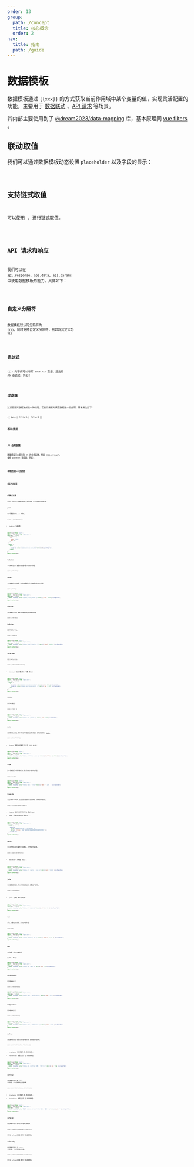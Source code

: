 ```yaml
---
order: 13
group:
  path: /concept
  title: 核心概念
  order: 2
nav:
  title: 指南
  path: /guide
---
```


# 数据模板

数据模板通过 `{{xxx}}` 的方式获取当前作用域中某个变量的值，实现灵活配置的功能，主要用于 [数据联动](/guide/concept/linkage) 、[API 请求](/guide/concept/api) 等场景。

其内部主要使用到了 [@dream2023/data-mapping](https://gitee.com/dream2023/data-mapping) 库，基本原理同 [vue filters](https://cn.vuejs.org/v2/guide/filters.html) 。

## 联动取值

我们可以通过数据模板动态设置 `placeholder` 以及字段的显示：

<code src="./__demos__/template/linkage.tsx" />

## 支持链式取值

可以使用 `.` 进行链式取值。

<code src="./__demos__/template/chain.tsx" />

## API 请求和响应

我们可以在 `api.response`、`api.data`、`api.params` 中使用数据模板的能力，具体如下：

<code src="./__demos__/template/api.tsx" />

## 自定义分隔符

数据模板默认的分隔符为 `{{}}`，同时支持自定义分隔符，例如将其定义为 `${}`

<code src="./__demos__/template/delimiters.tsx" />

## 表达式

`{{}}` 内不仅可以书写 `data.xxx` 变量，还支持 JS 表达式，例如：

<code src="./__demos__/template/filters_expression.tsx" />

## 过滤器

过滤器是对数据映射的一种增强，它的作用是对获取数据做一些处理，基本用法如下：

```text
{{ data | filterA | filterB }}
```

### 基础使用

<code src="./__demos__/template/filters_basic.tsx" />

### JS 全局函数

数据模板可以使用到 JS 的全局函数，例如 `JSON.stringify` 或者 `parseInt` 等函数，例如：

<code src="./__demos__/template/filters_global.tsx" />

### 串联使用多个过滤器

<code src="./__demos__/template/filters_multi.tsx" />

### 自定义过滤器

<code src="./__demos__/template/filters_custom.tsx" />

## 内置过滤器

super-antd 为了方便用户内置了一些过滤器，以下是内置过滤器的介绍：

### json

用于将数据转换为 `json` 字符串。

```text
{{ xxx | json(tabSize) }}
```

- tabSize：为缩进数

```jsx
import React from 'react';
import { SuperTpl } from 'super-antd';
const App = () => {
  const data = {
    info: {
      name: 'jack',
      age: 18,
    },
  };
  return (
    <pre>
      <SuperTpl value={'{{data.info | json }}'} data={data}></SuperTpl>
      <SuperTpl value={'{{data.info | json(2) }}'} data={data}></SuperTpl>
    </pre>
  );
};
export default App;
```

### toNumber

字符串转为数字，如果目标数据不是字符串则不处理。

```text
{{xxx | toNumber}}
```

### toInt

字符串或者数字转整数，如果目标数据不是字符串或者数字则不处理。

```text
{{xxx | toInt}}
```

```jsx
import React from 'react';
import { SuperTpl } from 'super-antd';
const App = () => {
  return <SuperTpl value="{{data.price | toInt }}" data={{ price: 10.99 }}></SuperTpl>;
};
export default App;
```

### toFloat

字符串转为浮点数，如果目标数据不是字符串则不处理。

```text
{{xxx | toFloat}}
```

### toPrice

将数字转为千分位。

```text
{{xxx | number}}
```

```jsx
import React from 'react';
import { SuperTpl } from 'super-antd';
const App = () => {
  return <SuperTpl value="{{data.total | toPrice }}" data={{ total: 10209.11 }}></SuperTpl>;
};
export default App;
```

### toPercent

将数字转为百分数。

```text
{{xxx | toPercent(decimals)}}
```

- decimals：指定小数点后 n 位数，默认为 `0`

```jsx
import React from 'react';
import { SuperTpl } from 'super-antd';
const App = () => {
  return (
    <>
      <SuperTpl value="{{data.num | toPercent }}" data={{ num: 0.9854 }}></SuperTpl>
      <SuperTpl value="{{data.num | toPercent(1) }}" data={{ num: 0.9854 }}></SuperTpl>
    </>
  );
};
export default App;
```

### round

四舍五入取整。

```text
{{xxx | round }}
```

```jsx
import React from 'react';
import { SuperTpl } from 'super-antd';
const App = () => {
  return <SuperTpl value="{{data.num | round }}" data={{ num: 1.48 }}></SuperTpl>;
};
export default App;
```

### date

日期格式化过滤器，用于把特定时间值按指定格式输出，其内部使用到了 [dayjs](https://www.npmjs.com/package/dayjs)。

```text
{{xxx | date(format)}}
```

- format：需要展示的格式，默认为 'YYYY-MM-DD'

```jsx
import React from 'react';
import { SuperTpl } from 'super-antd';
const App = () => {
  return <SuperTpl value="{{data.startTime | date }}" data={{ startTime: new Date() }}></SuperTpl>;
};
export default App;
```

### trim

把字符串前后多余的空格去掉，非字符串则不做任何处理。

```text
{{xxx | trim}}
```

```jsx
import React from 'react';
import { SuperTpl } from 'super-antd';
const App = () => {
  return <SuperTpl value="{{data.name | trim}}" data={{ name: '  jack  ' }}></SuperTpl>;
};
export default App;
```

### truncate

当超出若干个字符时，后面的部分直接显示某串字符，非字符串不做处理。

```text
{{xxx | truncate(length, mask)}}
```

- length：指定多长的字符后省略，默认为 `200`；
- mask：省略时显示的字符，默认为 `...`

```jsx
import React from 'react';
import { SuperTpl } from 'super-antd';
const App = () => {
  return (
    <SuperTpl
      value="{{data.article | truncate(10) }}"
      data={{ article: '这是一段很长很长的话很长很长的话很长很长的话' }}
    ></SuperTpl>
  );
};
export default App;
```

### split

可以将字符传通过分隔符分离成数组，非字符串不做处理。

```text
{{xxx | split(delimiter)}}
```

- delimiter：分隔值，默认为 `,`

```jsx
import React from 'react';
import { SuperTpl } from 'super-antd';
const App = () => {
  return <SuperTpl value="{{data.arr | split | json }}" data={{ arr: '1,2,3' }}></SuperTpl>;
};
export default App;
```

### join

当变量值是数组时，可以把内容连接起来，非数组不做处理。

```text
{{xxx | join(glue)}}
```

- glue：连接符，默认为空字符

```jsx
import React from 'react';
import { SuperTpl } from 'super-antd';
const App = () => {
  return <SuperTpl value="{{data.arr | join }}" data={{ arr: [1, 3, 4] }}></SuperTpl>;
};
export default App;
```

### sum

求和，对数组内容求和，非数组不做处理。

```text
{{xxx|sum}}
```

```jsx
import React from 'react';
import { SuperTpl } from 'super-antd';
const App = () => {
  return <SuperTpl value="{{data.numbers | sum }}" data={{ numbers: [1, 4, 3] }}></SuperTpl>;
};
export default App;
```

### abs

变成正数，非数字不做处理。

```text
{{ xxx | abs }}
```

```jsx
import React from 'react';
import { SuperTpl } from 'super-antd';
const App = () => {
  return <SuperTpl value="{{data.num | abs }}" data={{ num: -18 }}></SuperTpl>;
};
export default App;
```

### toLowerCase

将字符串转小写

```text
{{xxx | toLowerCase}}
```

```jsx
import React from 'react';
import { SuperTpl } from 'super-antd';
const App = () => {
  return <SuperTpl value="{{data.name | toLowerCase}}" data={{ name: 'Jack' }}></SuperTpl>;
};
export default App;
```

### toUpperCase

将字符串转大写

```text
{{xxx | toUpperCase}}
```

```jsx
import React from 'react';
import { SuperTpl } from 'super-antd';
const App = () => {
  return <SuperTpl value="{{data.name | toUpperCase }}" data={{ name: 'Jack' }}></SuperTpl>;
};
export default App;
```

### isTrue

真值条件过滤器，仅当为布尔值时起作用，其他情况不起作用。

```text
{{xxx | isTrue(trueValue, falseValue)}}
```

- trueValue: 如果变量为 真，即返回该值；
- falseValue: 如果变量为 假，则返回该值。

```jsx
import React from 'react';
import { SuperTpl } from 'super-antd';
const App = () => {
  return <SuperTpl value="{{data.val | isTrue('启用', '禁用') }}" data={{ val: true }}></SuperTpl>;
};
export default App;
```

### isTruly

真值条件过滤器，和 `isTrue` 不同的是，它会对所有类型的值判断。

```text
{{xxx | isTruly(trueValue, falseValue)}}
```

- trueValue: 如果变量为 真，即返回该值；
- falseValue: 如果变量为 假，则返回该值。

```jsx
import React from 'react';
import { SuperTpl } from 'super-antd';
const App = () => {
  return <SuperTpl value="数据为：{{data.val | isTruly('真的', '假的') }}" data={{ val: '' }}></SuperTpl>;
};
export default App;
```

### isFalse

假值条件过滤器，仅当为布尔值时才做判断。

```text
{{xxx | isFalse(falseValue, trueValue)}}
```

用法与 isTrue 过滤器 相同，判断逻辑相反。

### isFalsely

假值条件过滤器，与 `isFalse` 不同的是，它会对所有类型判断。

```text
{{xxx | isFalse(falseValue, trueValue)}}
```

用法与 isTrue 过滤器 相同，判断逻辑相反。
